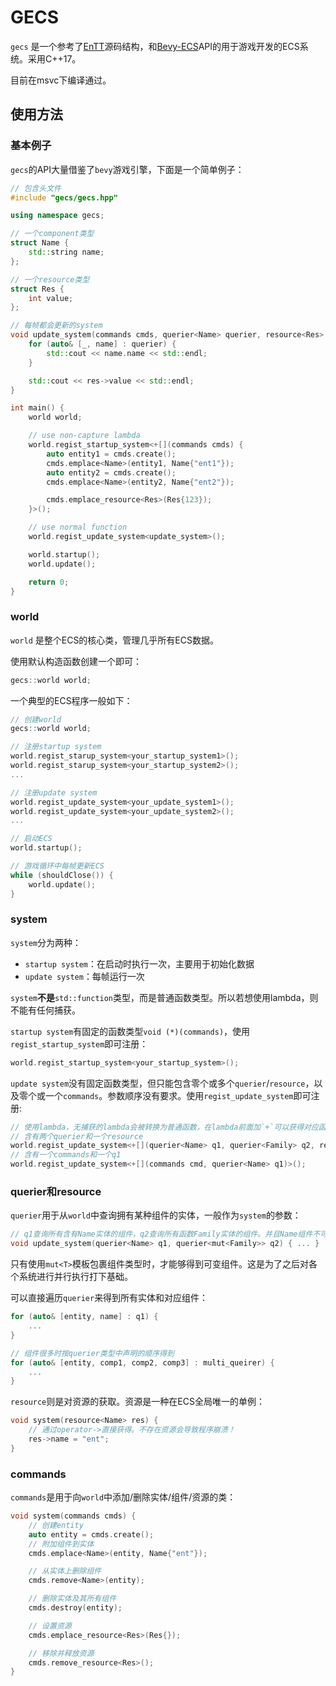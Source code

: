 # GECS

`gecs` 是一个参考了[EnTT](https://github.com/skypjack/entt)源码结构，和[Bevy-ECS](https://bevyengine.org/)API的用于游戏开发的ECS系统。采用C++17。

目前在msvc下编译通过。

## 使用方法

### 基本例子

`gecs`的API大量借鉴了`bevy`游戏引擎，下面是一个简单例子：

```cpp
// 包含头文件
#include "gecs/gecs.hpp"

using namespace gecs;

// 一个component类型
struct Name {
    std::string name;
};

// 一个resource类型
struct Res {
    int value;
};

// 每帧都会更新的system
void update_system(commands cmds, querier<Name> querier, resource<Res> res) {
    for (auto& [_, name] : querier) {
        std::cout << name.name << std::endl;
    }

    std::cout << res->value << std::endl;
}

int main() {
    world world;

    // use non-capture lambda
    world.regist_startup_system<+[](commands cmds) {
        auto entity1 = cmds.create();
        cmds.emplace<Name>(entity1, Name{"ent1"});
        auto entity2 = cmds.create();
        cmds.emplace<Name>(entity2, Name{"ent2"});

        cmds.emplace_resource<Res>(Res{123});
    }>();

    // use normal function
    world.regist_update_system<update_system>();

    world.startup();
    world.update();

    return 0;
}
```

### world

`world` 是整个ECS的核心类，管理几乎所有ECS数据。

使用默认构造函数创建一个即可：

```cpp
gecs::world world;
```

一个典型的ECS程序一般如下：

```cpp
// 创建world
gecs::world world;

// 注册startup system
world.regist_starup_system<your_startup_system1>();
world.regist_starup_system<your_startup_system2>();
...

// 注册update system 
world.regist_update_system<your_update_system1>();
world.regist_update_system<your_update_system2>();
...

// 启动ECS
world.startup();

// 游戏循环中每帧更新ECS
while (shouldClose()) {
    world.update();
}
```

### system

`system`分为两种：
* `startup system`：在启动时执行一次，主要用于初始化数据
* `update system`：每帧运行一次

`system`**不是**`std::function`类型，而是普通函数类型。所以若想使用lambda，则不能有任何捕获。

`startup system`有固定的函数类型`void (*)(commands)`，使用`regist_startup_system`即可注册：

```cpp
world.regist_startup_system<your_startup_system>();
```

`update system`没有固定函数类型，但只能包含零个或多个`querier`/`resource`，以及零个或一个`commands`。参数顺序没有要求。使用`regist_update_system`即可注册:

```cpp
// 使用lambda，无捕获的lambda会被转换为普通函数，在lambda前面加`+`可以获得对应函数类型
// 含有两个querier和一个resource
world.regist_update_system<+[](querier<Name> q1, querier<Family> q2, resource<FamilyBook> res)>();
// 含有一个commands和一个q1
world.regist_update_system<+[](commands cmd, querier<Name> q1)>();
```

### querier和resource

`querier`用于从`world`中查询拥有某种组件的实体，一般作为`system`的参数：

```cpp
// q1查询所有含有Name实体的组件，q2查询所有函数Family实体的组件。并且Name组件不可变，Family可变
void update_system(querier<Name> q1, querier<mut<Family>> q2) { ... }
```

只有使用`mut<T>`模板包裹组件类型时，才能够得到可变组件。这是为了之后对各个系统进行并行执行打下基础。

可以直接遍历`querier`来得到所有实体和对应组件：

```cpp
for (auto& [entity, name] : q1) {
    ...
}

// 组件很多时按querier类型中声明的顺序得到
for (auto& [entity, comp1, comp2, comp3] : multi_queirer) {
    ...
}
```

`resource`则是对资源的获取。资源是一种在ECS全局唯一的单例：

```cpp
void system(resource<Name> res) {
    // 通过operator->直接获得。不存在资源会导致程序崩溃！
    res->name = "ent";
}
```

### commands

`commands`是用于向`world`中添加/删除实体/组件/资源的类：

```cpp
void system(commands cmds) {
    // 创建entity
    auto entity = cmds.create();
    // 附加组件到实体
    cmds.emplace<Name>(entity, Name{"ent"});

    // 从实体上删除组件
    cmds.remove<Name>(entity);

    // 删除实体及其所有组件
    cmds.destroy(entity);

    // 设置资源
    cmds.emplace_resource<Res>(Res{});

    // 移除并释放资源
    cmds.remove_resource<Res>();
}
```
